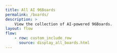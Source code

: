 ```yaml
---
title: All AI 96Boards
permalink: /boards/
description: >
    View the collection of AI-powered 96Boards.
layout: flow
flow:
    - row: custom_include_row
      source: display_all_boards.html
---
```

